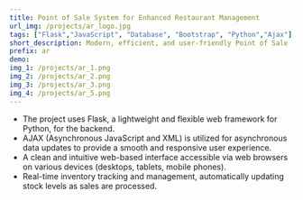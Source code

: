 ```yaml
---
title: Point of Sale System for Enhanced Restaurant Management
url_img: /projects/ar_logo.jpg
tags: ["Flask","JavaScript", "Database", "Bootstrap", "Python","Ajax"]
short_description: Modern, efficient, and user-friendly Point of Sale (POS) system that streamlines sales transactions and inventory management.
prefix: ar
demo: 
img_1: /projects/ar_1.png
img_2: /projects/ar_2.png
img_3: /projects/ar_3.png
img_4: /projects/ar_5.png
---
```

- The project uses Flask, a lightweight and flexible web framework for Python, for the backend.
- AJAX (Asynchronous JavaScript and XML) is utilized for asynchronous data updates to provide a smooth and responsive user experience.
- A clean and intuitive web-based interface accessible via web browsers on various devices (desktops, tablets, mobile phones).
- Real-time inventory tracking and management, automatically updating stock levels as sales are processed.